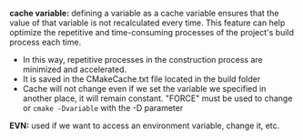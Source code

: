 **cache variable:** defining a variable as a cache variable ensures that the value of that variable is not recalculated every time. This feature can help optimize the repetitive and time-consuming processes of the project's build process each time. 
- In this way, repetitive processes in the construction process are minimized and accelerated. 
- It is saved in the CMakeCache.txt file located in the build folder 
- Cache will not change even if we set the variable we specified in another place, it will remain constant. "FORCE" must be used to change or `cmake -Dvariable` with the -D parameter

**EVN:** used if we want to access an environment variable, change it, etc. 